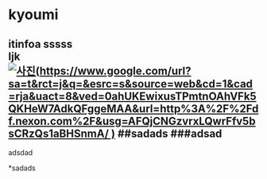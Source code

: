 # kyoumi
itinfoa
sssss  
ljk  
[![사진](https://pbs.twimg.com/media/CPmVkQUUcAAkBv5.jpg)(https://www.google.com/url?sa=t&rct=j&q=&esrc=s&source=web&cd=1&cad=rja&uact=8&ved=0ahUKEwixusTPmtnOAhVFk5QKHeW7AdkQFggeMAA&url=http%3A%2F%2Fdf.nexon.com%2F&usg=AFQjCNGzvrxLQwrFfv5bsCRzQs1aBHSnmA/ )](https://youtu.be/ziOSMWAQsaI?list=PL-uRIJPCxHjcEx-fXBDnRkZVvsP-UbxGW)
##sadads
###adsad
-----------------------
adsdad

*sadads
